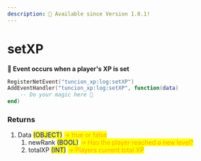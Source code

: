 ```yaml
---
description: 🔧 Available since Version 1.0.1!
---
```


# setXP

&#x20;**📢 Event occurs when a player's XP is set**

```lua
RegisterNetEvent("tuncion_xp:log:setXP")
AddEventHandler("tuncion_xp:log:setXP", function(data)
    -- Do your magic here 💫
end)
```

### Returns

1. Data <mark style="color:blue;">(OBJECT)</mark> <mark style="color:orange;">-> true or false</mark>
   1. newRank <mark style="color:blue;">(BOOL)</mark> <mark style="color:orange;">-> Has the player reached a new level?</mark>
   2. totalXP <mark style="color:blue;">(INT)</mark> <mark style="color:orange;">-> Players current total XP</mark>

